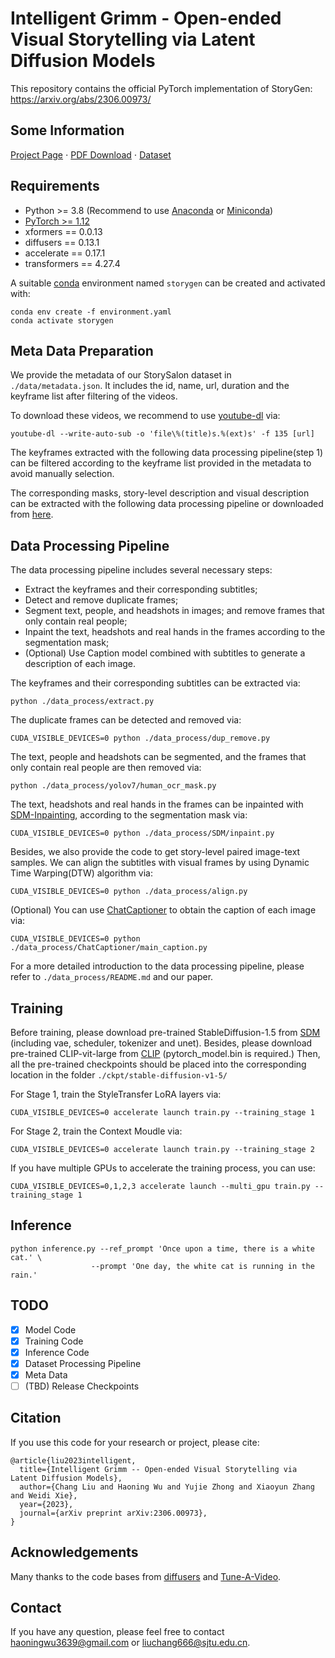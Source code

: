# Intelligent Grimm - Open-ended Visual Storytelling via Latent Diffusion Models

This repository contains the official PyTorch implementation of StoryGen: https://arxiv.org/abs/2306.00973/

## Some Information
[Project Page](https://haoningwu3639.github.io/StoryGen_Webpage/)  $\cdot$ [PDF Download](https://arxiv.org/abs/2306.00973/) $\cdot$ [Dataset](https://drive.google.com/file/d/1rz57PZHNCDCxU3x2jx6zqxn6IfxNC23E/view?usp=sharing)

## Requirements
- Python >= 3.8 (Recommend to use [Anaconda](https://www.anaconda.com/download/#linux) or [Miniconda](https://docs.conda.io/en/latest/miniconda.html))
- [PyTorch >= 1.12](https://pytorch.org/)
- xformers == 0.0.13
- diffusers == 0.13.1
- accelerate == 0.17.1
- transformers == 4.27.4

A suitable [conda](https://conda.io/) environment named `storygen` can be created
and activated with:

```
conda env create -f environment.yaml
conda activate storygen
```

## Meta Data Preparation
We provide the metadata of our StorySalon dataset in `./data/metadata.json`. It includes the id, name, url, duration and the keyframe list after filtering of the videos.

To download these videos, we recommend to use [youtube-dl](https://github.com/yt-dlp/yt-dlp) via:
```
youtube-dl --write-auto-sub -o 'file\%(title)s.%(ext)s' -f 135 [url]
```

The keyframes extracted with the following data processing pipeline(step 1) can be filtered according to the keyframe list provided in the metadata to avoid manually selection.

The corresponding masks, story-level description and visual description can be extracted with the following data processing pipeline or downloaded from [here](https://drive.google.com/file/d/1rz57PZHNCDCxU3x2jx6zqxn6IfxNC23E/view?usp=sharing).

## Data Processing Pipeline
The data processing pipeline includes several necessary steps: 
- Extract the keyframes and their corresponding subtitles;
- Detect and remove duplicate frames;
- Segment text, people, and headshots in images; and remove frames that only contain real people;
- Inpaint the text, headshots and real hands in the frames according to the segmentation mask;
- (Optional) Use Caption model combined with subtitles to generate a description of each image.

The keyframes and their corresponding subtitles can be extracted via:
```
python ./data_process/extract.py
```

The duplicate frames can be detected and removed via:
```
CUDA_VISIBLE_DEVICES=0 python ./data_process/dup_remove.py
```

The text, people and headshots can be segmented, and the frames that only contain real people are then removed via:
```
python ./data_process/yolov7/human_ocr_mask.py
```

The text, headshots and real hands in the frames can be inpainted with [SDM-Inpainting](https://github.com/CompVis/stable-diffusion), according to the segmentation mask via:
```
CUDA_VISIBLE_DEVICES=0 python ./data_process/SDM/inpaint.py
```

Besides, we also provide the code to get story-level paired image-text samples.
We can align the subtitles with visual frames by using Dynamic Time Warping(DTW) algorithm via:
```
CUDA_VISIBLE_DEVICES=0 python ./data_process/align.py
```

(Optional) You can use [ChatCaptioner](https://github.com/Vision-CAIR/ChatCaptioner/tree/main/ChatCaptioner) to obtain the caption of each image via:
```
CUDA_VISIBLE_DEVICES=0 python ./data_process/ChatCaptioner/main_caption.py
```

For a more detailed introduction to the data processing pipeline, please refer to `./data_process/README.md` and our paper.

## Training
Before training, please download pre-trained StableDiffusion-1.5 from [SDM](https://huggingface.co/runwayml/stable-diffusion-v1-5/tree/main) (including vae, scheduler, tokenizer and unet). Besides, please download pre-trained CLIP-vit-large from [CLIP](https://huggingface.co/openai/clip-vit-large-patch14/tree/main) (pytorch_model.bin is required.) Then, all the pre-trained checkpoints should be placed into the corresponding location in the folder `./ckpt/stable-diffusion-v1-5/`

For Stage 1, train the StyleTransfer LoRA layers via:
```
CUDA_VISIBLE_DEVICES=0 accelerate launch train.py --training_stage 1
```
For Stage 2, train the Context Moudle via:
```
CUDA_VISIBLE_DEVICES=0 accelerate launch train.py --training_stage 2
```
If you have multiple GPUs to accelerate the training process, you can use:
```
CUDA_VISIBLE_DEVICES=0,1,2,3 accelerate launch --multi_gpu train.py --training_stage 1
```

## Inference
```
python inference.py --ref_prompt 'Once upon a time, there is a white cat.' \
                  --prompt 'One day, the white cat is running in the rain.'
```

## TODO
- [x] Model Code
- [x] Training Code
- [x] Inference Code
- [x] Dataset Processing Pipeline
- [x] Meta Data
- [ ] (TBD) Release Checkpoints

## Citation
If you use this code for your research or project, please cite:

	@article{liu2023intelligent,
      title={Intelligent Grimm -- Open-ended Visual Storytelling via Latent Diffusion Models}, 
      author={Chang Liu and Haoning Wu and Yujie Zhong and Xiaoyun Zhang and Weidi Xie},
      year={2023},
      journal={arXiv preprint arXiv:2306.00973},
	}

## Acknowledgements
Many thanks to the code bases from [diffusers](https://github.com/huggingface/diffusers) and [Tune-A-Video](https://github.com/showlab/Tune-A-Video).

## Contact
If you have any question, please feel free to contact haoningwu3639@gmail.com or liuchang666@sjtu.edu.cn.